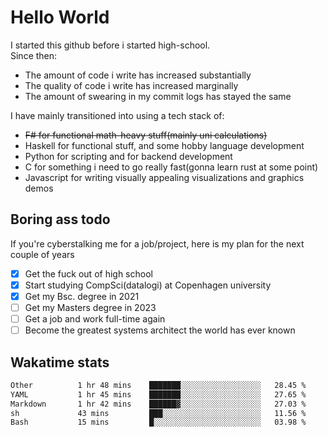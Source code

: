 # Hello World

I started this github before i started high-school.  
Since then:
- The amount of code i write has increased substantially
- The quality of code i write has increased marginally
- The amount of swearing in my commit logs has stayed the same

I have mainly transitioned into using a tech stack of:
- ~~F# for functional math-heavy stuff(mainly uni calculations)~~
- Haskell for functional stuff, and some hobby language development
- Python for scripting and for backend development
- C for something i need to go really fast(gonna learn rust at some point)
- Javascript for writing visually appealing visualizations and graphics demos

## Boring ass todo
If you're cyberstalking me for a job/project, here is my plan for the next couple of years
- [x] Get the fuck out of high school
- [x] Start studying CompSci(datalogi) at Copenhagen university
- [x] Get my Bsc. degree in 2021
- [ ] Get my Masters degree in 2023
- [ ] Get a job and work full-time again
- [ ] Become the greatest systems architect the world has ever known

## Wakatime stats
<!--START_SECTION:waka-->

```txt
Other          1 hr 48 mins    ███████░░░░░░░░░░░░░░░░░░   28.45 %
YAML           1 hr 45 mins    ███████░░░░░░░░░░░░░░░░░░   27.65 %
Markdown       1 hr 42 mins    ██████▓░░░░░░░░░░░░░░░░░░   27.03 %
sh             43 mins         ███░░░░░░░░░░░░░░░░░░░░░░   11.56 %
Bash           15 mins         █░░░░░░░░░░░░░░░░░░░░░░░░   03.98 %
```

<!--END_SECTION:waka-->
